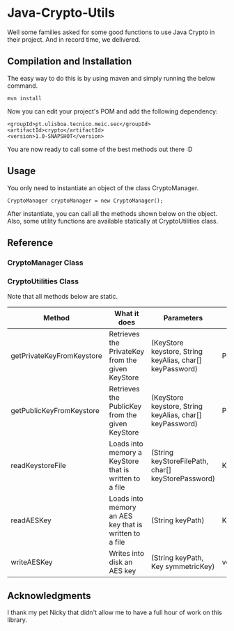 # Java-Crypto-Utils

Well some families asked for some good functions to use Java Crypto in their project.
And in record time, we delivered.

## Compilation and Installation
The easy way to do this is by using maven and simply running the below command.
``` 
mvn install
```
Now you can edit your project's POM and add the following dependency:
``` 
<groupId>pt.ulisboa.tecnico.meic.sec</groupId>
<artifactId>crypto</artifactId>
<version>1.0-SNAPSHOT</version>
```
You are now ready to call some of the best methods out there :D

## Usage
You only need to instantiate an object of the class CryptoManager.
``` 
CryptoManager cryptoManager = new CryptoManager();
``` 
After instantiate, you can call all the methods shown below on the object.<br>
Also, some utility functions are available statically at CryptoUtilities class.

## Reference
### CryptoManager Class


### CryptoUtilities Class
Note that all methods below are static.

| Method     | What it does | Parameters | Returns|
| ------------- |---------------------|------|--------|
| getPrivateKeyFromKeystore | Retrieves the PrivateKey from the given KeyStore | (KeyStore keystore, String keyAlias, char[] keyPassword) | PrivateKey|
| getPublicKeyFromKeystore | Retrieves the PublicKey from the given KeyStore | (KeyStore keystore, String keyAlias, char[] keyPassword) | PublicKey|
| readKeystoreFile | Loads into memory a KeyStore that is written to a file | (String keyStoreFilePath, char[] keyStorePassword) | KeyStore|
| readAESKey | Loads into memory an AES key that is written to a file | (String keyPath) | Key |
| writeAESKey | Writes into disk an AES key | (String keyPath, Key symmetricKey) | void |


## Acknowledgments
I thank my pet Nicky that didn't allow me to have a full hour of work on this library.
